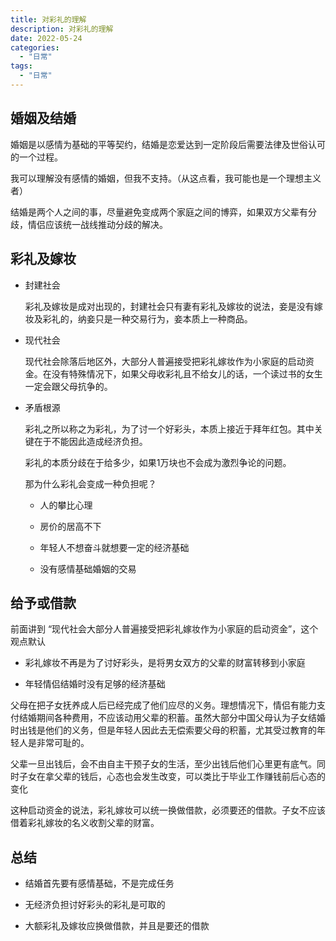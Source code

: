 ```yaml
---
title: 对彩礼的理解
description: 对彩礼的理解
date: 2022-05-24
categories:
  - "日常"
tags:
  - "日常"
---
```



## 婚姻及结婚

婚姻是以感情为基础的平等契约，结婚是恋爱达到一定阶段后需要法律及世俗认可的一个过程。

我可以理解没有感情的婚姻，但我不支持。（从这点看，我可能也是一个理想主义者）

结婚是两个人之间的事，尽量避免变成两个家庭之间的博弈，如果双方父辈有分歧，情侣应该统一战线推动分歧的解决。

<!--more-->

## 彩礼及嫁妆

+ 封建社会

  彩礼及嫁妆是成对出现的，封建社会只有妻有彩礼及嫁妆的说法，妾是没有嫁妆及彩礼的，纳妾只是一种交易行为，妾本质上一种商品。

+ 现代社会

  现代社会除落后地区外，大部分人普遍接受把彩礼嫁妆作为小家庭的启动资金。在没有特殊情况下，如果父母收彩礼且不给女儿的话，一个读过书的女生一定会跟父母抗争的。

+ 矛盾根源

  彩礼之所以称之为彩礼，为了讨一个好彩头，本质上接近于拜年红包。其中关键在于不能因此造成经济负担。

  彩礼的本质分歧在于给多少，如果1万块也不会成为激烈争论的问题。

  那为什么彩礼会变成一种负担呢？

    + 人的攀比心理
    
    + 房价的居高不下
    
    + 年轻人不想奋斗就想要一定的经济基础
    
    + 没有感情基础婚姻的交易

## 给予或借款

前面讲到 “现代社会大部分人普遍接受把彩礼嫁妆作为小家庭的启动资金”，这个观点默认

+ 彩礼嫁妆不再是为了讨好彩头，是将男女双方的父辈的财富转移到小家庭

+ 年轻情侣结婚时没有足够的经济基础


父母在把子女抚养成人后已经完成了他们应尽的义务。理想情况下，情侣有能力支付结婚期间各种费用，不应该动用父辈的积蓄。虽然大部分中国父母认为子女结婚时出钱是他们的义务，但是年轻人因此去无偿索要父母的积蓄，尤其受过教育的年轻人是非常可耻的。

父辈一旦出钱后，会不由自主干预子女的生活，至少出钱后他们心里更有底气。同时子女在拿父辈的钱后，心态也会发生改变，可以类比于毕业工作赚钱前后心态的变化

这种启动资金的说法，彩礼嫁妆可以统一换做借款，必须要还的借款。子女不应该借着彩礼嫁妆的名义收割父辈的财富。




## 总结

  + 结婚首先要有感情基础，不是完成任务

  + 无经济负担讨好彩头的彩礼是可取的

  + 大额彩礼及嫁妆应换做借款，并且是要还的借款